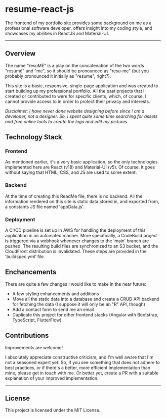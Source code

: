 # resume-react-js

The frontend of my portfolio site provides some background on me as a professional software developer, offers insight into my coding style, and showcases my abilities in ReactJS and Material-UI.

---

## Overview

The name "resuME" is a play on the concatenation of the two words "resumé" and "me", so it should be pronounced as "resu-me" (but you probably pronounced it initially as "resume", right?).

This site is a basic, responsive, single-page application and was created to start building up my professional portfolio. All the past projects that I created or contributed to were for specific clients, which, of course, I cannot provide access to in order to protect their privacy and interests.

_Disclaimer: I have never done website designing before since I am a developer, not a designer. So, I spent quite some time searching for assets and free online tools to create the logo and edit my pictures._

## Technology Stack

### Frontend

As mentioned earlier, it's a very basic application, so the only technologies implemented here are React (v18) and Material-UI (v5). Of course, it goes without saying that HTML, CSS, and JS are used to some extent.

### Backend

At the time of creating this ReadMe file, there is no backend. All the information rendered on this site is static data stored in, and exported from, a constants JS file named 'appData.js'.

### Deployment

A CI/CD pipeline is set up in AWS for handling the deployment of this application in an automated manner. More specifically, a CodeBuild project is triggered via a webhook whenever changes to the 'main' branch are pushed. The resulting build files are synchronized to an S3 bucket, and the CloudFront distribution is invalidated. These steps are provided in the 'buildspec.yml' file.

## Enchancements

There are quite a few changes I would like to make in the near future:

-   A few styling enhancements and additions
-   Move all the static data into a database and create a CRUD API backend for fetching the data (I suppose it will only be an "R" API, though)
-   Add a contact form to send me an email
-   Duplicate this project for other frontend stacks (Angular with Bootstrap, TypeScript, FlutterFlow)

## Contributions

Improvements are welcome!

I absolutely appreciate constructive criticism, and I'm well aware that I'm not a seasoned expert yet. So, if you see something that does not adhere to best practices, or if there's a better, more efficient implementation than mine, please get in touch with me. Or better yet, create a PR with a suitable explanation of your improved implementation.

---

## License

This project is licensed under the MIT License.
